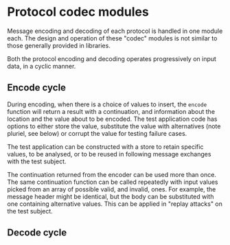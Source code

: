 # Protocol codec modules

Message encoding and decoding of each protocol is handled in one module
each. The design and operation of these "codec" modules is not similar to
those generally provided in libraries.

Both the protocol encoding and decoding operates progressively on input
data, in a cyclic manner.

## Encode cycle

During encoding, when there is a choice of values to insert, the `encode`
function will return a result with a continuation, and information about the
location and the value about to be encoded.  The test application code has
options to either store the value, substitute the value with alternatives
(note pluriel, see below) or corrupt the value for testing failure cases.

The test application can be constructed with a store to retain specific
values, to be analysed, or to be reused in following message exchanges with
the test subject.

The continuation returned from the encoder can be used more than once. The
same continuation function can be called repeatedly with input values picked
from an array of possible valid, and invalid, ones. For example, the message
header might be identical, but the body can be substituted with one
containing alternative values. This can be applied in "replay attacks" on
the test subject.

## Decode cycle

